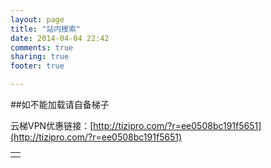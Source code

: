 ```yaml
---
layout: page
title: "站内搜索"
date: 2014-04-04 22:42
comments: true
sharing: true
footer: true

---
```

##如不能加载请自备梯子

云梯VPN优惠链接：[http://tizipro.com/?r=ee0508bc191f5651](http://tizipro.com/?r=ee0508bc191f5651)  

<script>
  (function() {
    var cx = '007120364111268919138:tex1pcfht90';
    var gcse = document.createElement('script');
    gcse.type = 'text/javascript';
    gcse.async = true;
    gcse.src = (document.location.protocol == 'https:' ? 'https:' : 'http:') +
        '//www.google.com/cse/cse.js?cx=' + cx;
    var s = document.getElementsByTagName('script')[0];
    s.parentNode.insertBefore(gcse, s);
  })();
</script>

<table>
<tr>
<td>
<gcse:search></gcse:search>
</td>
</tr>
</table>
